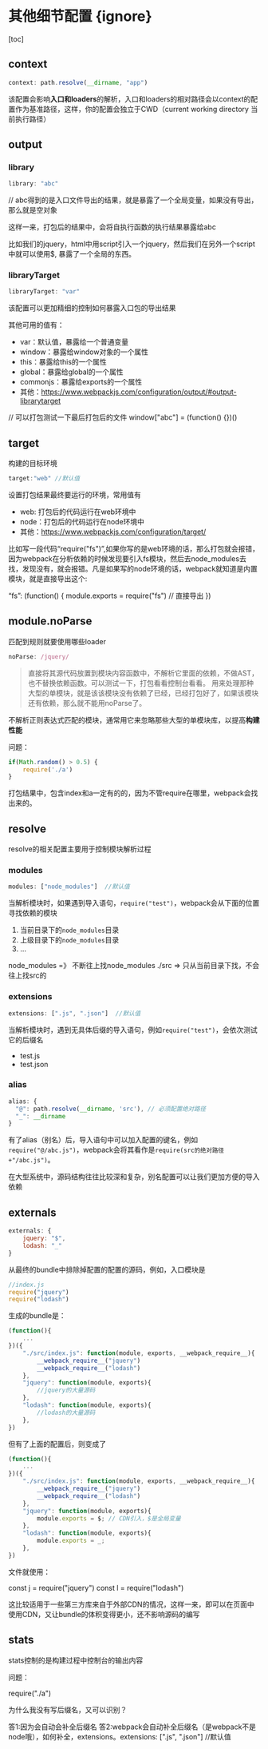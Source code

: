 <!-- 细枝末节的东西，要知道它能干什么，而他是怎么做的，没有关系 -->
<!-- 学习平时抓大局，细节在使用的时候才重要 ，并不是说细节不重要 -->
<!-- 多做练习，是希望不要连它能干什么都不知道 -->

# 其他细节配置 {ignore}

[toc]

## context

```js
context: path.resolve(__dirname, "app")
```

该配置会影响**入口和loaders**的解析，入口和loaders的相对路径会以context的配置作为基准路径，这样，你的配置会独立于CWD（current working directory 当前执行路径）

## output

### library

```js
library: "abc"
```
// abc得到的是入口文件导出的结果，就是暴露了一个全局变量，如果没有导出，那么就是空对象

这样一来，打包后的结果中，会将自执行函数的执行结果暴露给abc 

比如我们的jquery，html中用script引入一个jquery，然后我们在另外一个script中就可以使用$, 暴露了一个全局的东西。

### libraryTarget

```js
libraryTarget: "var"
```

该配置可以更加精细的控制如何暴露入口包的导出结果

其他可用的值有：

- var：默认值，暴露给一个普通变量
- window：暴露给window对象的一个属性
- this：暴露给this的一个属性
- global：暴露给global的一个属性
- commonjs：暴露给exports的一个属性
- 其他：https://www.webpackjs.com/configuration/output/#output-librarytarget

// 可以打包测试一下最后打包后的文件
window["abc"] = (function() {})()

## target

构建的目标环境

```js
target:"web" //默认值
```

设置打包结果最终要运行的环境，常用值有

- web: 打包后的代码运行在web环境中
- node：打包后的代码运行在node环境中
- 其他：https://www.webpackjs.com/configuration/target/

比如写一段代码“require("fs")”,如果你写的是web环境的话，那么打包就会报错，因为webpack在分析依赖的时候发现要引入fs模块，然后去node_modules去找，发现没有，就会报错。凡是如果写的node环境的话，webpack就知道是内置模块，就是直接导出这个:

“fs”: (function() {
    module.exports = require("fs") // 直接导出
})

## module.noParse

匹配到规则就要使用哪些loader

```js
noParse: /jquery/
```

> 直接将其源代码放置到模块内容函数中，不解析它里面的依赖，不做AST，也不替换依赖函数。可以测试一下，打包看看控制台看看。
> 用来处理那种大型的单模块，就是该该模块没有依赖了已经，已经打包好了，如果该模块还有依赖，那么就不能用noParse了。

不解析正则表达式匹配的模块，通常用它来忽略那些大型的单模块库，以提高**构建性能**


问题：

```js
if(Math.random() > 0.5) {
    require('./a')
}
```
打包结果中，包含index和a一定有的的，因为不管require在哪里，webpack会找出来的。
## resolve

resolve的相关配置主要用于控制模块解析过程

### modules

```js
modules: ["node_modules"]  //默认值
```

当解析模块时，如果遇到导入语句，```require("test")```，webpack会从下面的位置寻找依赖的模块

1. 当前目录下的```node_modules```目录
2. 上级目录下的```node_modules```目录
3. ...

node_modules =》 不断往上找node_modules
./src => 只从当前目录下找，不会往上找src的
### extensions

```js
extensions: [".js", ".json"]  //默认值
```

当解析模块时，遇到无具体后缀的导入语句，例如```require("test")```，会依次测试它的后缀名

- test.js
- test.json

### alias

```js
alias: {
  "@": path.resolve(__dirname, 'src'), // 必须配置绝对路径
  "_": __dirname
}
```

有了alias（别名）后，导入语句中可以加入配置的键名，例如```require("@/abc.js")```，webpack会将其看作是```require(src的绝对路径+"/abc.js")```。

在大型系统中，源码结构往往比较深和复杂，别名配置可以让我们更加方便的导入依赖

## externals

<!-- 没有配置下面的时候
``` js
require('jquery')
require('lodash')

// 打包出来之后

“node_modules/jquery”: (一万多行代码)
```
但是我是希望我自己在html中通过script中引入CDN，不用你帮我打包进去，遇到哪一个包不用你管，最后打包结果不要有这个包。 -->

```js
externals: {
    jquery: "$",
    lodash: "_"
}

```

从最终的bundle中排除掉配置的配置的源码，例如，入口模块是

```js
//index.js
require("jquery")
require("lodash")
```

生成的bundle是：

```js
(function(){
    ...
})({
    "./src/index.js": function(module, exports, __webpack_require__){
        __webpack_require__("jquery")
        __webpack_require__("lodash")
    },
    "jquery": function(module, exports){
        //jquery的大量源码
    },
    "lodash": function(module, exports){
        //lodash的大量源码
    },
})
```

但有了上面的配置后，则变成了

```js
(function(){
    ...
})({
    "./src/index.js": function(module, exports, __webpack_require__){
        __webpack_require__("jquery")
        __webpack_require__("lodash")
    },
    "jquery": function(module, exports){
        module.exports = $; // CDN引入，$是全局变量
    },
    "lodash": function(module, exports){
        module.exports = _;
    },
})
```

文件就使用：

const j = require("jquery")
const l = require("lodash")


这比较适用于一些第三方库来自于外部CDN的情况，这样一来，即可以在页面中使用CDN，又让bundle的体积变得更小，还不影响源码的编写

## stats

stats控制的是构建过程中控制台的输出内容


问题：

require("./a")

为什么我没有写后缀名，又可以识别？

答1:因为会自动会补全后缀名
答2:webpack会自动补全后缀名（是webpack不是node哦），如何补全，extensions。extensions: [".js", ".json"]  //默认值